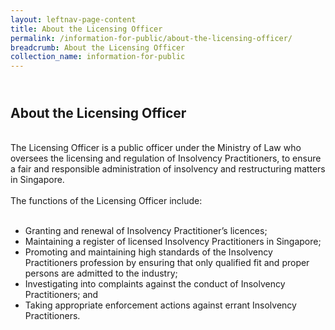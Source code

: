 ```yaml
---
layout: leftnav-page-content
title: About the Licensing Officer
permalink: /information-for-public/about-the-licensing-officer/
breadcrumb: About the Licensing Officer
collection_name: information-for-public
---
```



<br>**About the Licensing Officer** <br>
---
<br>The Licensing Officer is a public officer under the Ministry of Law who oversees the licensing and regulation of Insolvency Practitioners, to ensure a fair and responsible administration of insolvency and restructuring matters in Singapore.
<br><br>
The functions of the Licensing Officer include:
<br><br>
* Granting and renewal of Insolvency Practitioner’s licences; <br>
* Maintaining a register of licensed Insolvency Practitioners in Singapore; <br>
* Promoting and maintaining high standards of the Insolvency Practitioners profession by ensuring that only qualified fit and proper persons are admitted to the industry; <br>
* Investigating into complaints against the conduct of Insolvency Practitioners; and <br>
* Taking appropriate enforcement actions against errant Insolvency Practitioners. <br>

